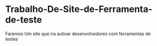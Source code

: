# Trabalho-De-Site-de-Ferramenta-de-teste
Faremos Um site que ira aulixar desenvolvedores com ferramentas de testes
